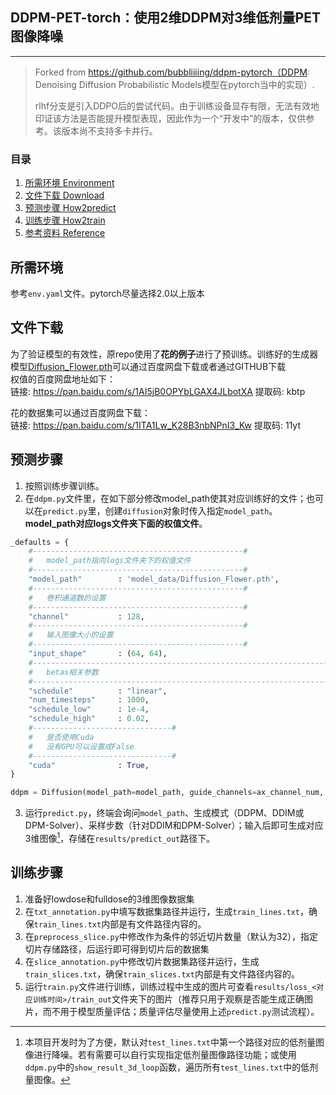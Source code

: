 ## DDPM-PET-torch：使用2维DDPM对3维低剂量PET图像降噪
---
> Forked from https://github.com/bubbliiiing/ddpm-pytorch（DDPM: Denoising Diffusion Probabilistic Models模型在pytorch当中的实现）. 
>
> rlhf分支是引入DDPO后的尝试代码。由于训练设备显存有限，无法有效地印证该方法是否能提升模型表现，因此作为一个“开发中”的版本，仅供参考。该版本尚不支持多卡并行。

### 目录
1. [所需环境 Environment](#所需环境)
3. [文件下载 Download](#文件下载)
4. [预测步骤 How2predict](#预测步骤)
5. [训练步骤 How2train](#训练步骤)
6. [参考资料 Reference](#Reference)

## 所需环境
参考`env.yaml`文件。pytorch尽量选择2.0以上版本

## 文件下载
为了验证模型的有效性，原repo使用了**花的例子**进行了预训练。训练好的生成器模型[Diffusion_Flower.pth](https://github.com/bubbliiiing/ddpm-pytorch/releases/download/v1.0/Diffusion_Flower.pth)可以通过百度网盘下载或者通过GITHUB下载    
权值的百度网盘地址如下：    
链接: https://pan.baidu.com/s/1AI5jB0OPYbLGAX4JLbotXA 提取码: kbtp     

花的数据集可以通过百度网盘下载：   
链接: https://pan.baidu.com/s/1ITA1Lw_K28B3nbNPnI3_Kw 提取码: 11yt  

## 预测步骤
1. 按照训练步骤训练。    
2. 在`ddpm.py`文件里，在如下部分修改model_path使其对应训练好的文件；也可以在`predict.py`里，创建`diffusion`对象时传入指定`model_path`。**model_path对应logs文件夹下面的权值文件**。    
```python
_defaults = {
    #-----------------------------------------------#
    #   model_path指向logs文件夹下的权值文件
    #-----------------------------------------------#
    "model_path"        : 'model_data/Diffusion_Flower.pth',
    #-----------------------------------------------#
    #   卷积通道数的设置
    #-----------------------------------------------#
    "channel"           : 128,
    #-----------------------------------------------#
    #   输入图像大小的设置
    #-----------------------------------------------#
    "input_shape"       : (64, 64),
    #---------------------------------------------------------------------#
    #   betas相关参数
    #---------------------------------------------------------------------#
    "schedule"          : "linear",
    "num_timesteps"     : 1000,
    "schedule_low"      : 1e-4,
    "schedule_high"     : 0.02,
    #-------------------------------#
    #   是否使用Cuda
    #   没有GPU可以设置成False
    #-------------------------------#
    "cuda"              : True,
}
```
```python
ddpm = Diffusion(model_path=model_path, guide_channels=ax_channel_num, loss_type="l2")
```

3. 运行`predict.py`，终端会询问`model_path`、生成模式（DDPM、DDIM或DPM-Solver）、采样步数（针对DDIM和DPM-Solver）；输入后即可生成对应3维图像[^1]，存储在`results/predict_out`路径下。


## 训练步骤
1. 准备好lowdose和fulldose的3维图像数据集  
2. 在`txt_annotation.py`中填写数据集路径并运行，生成`train_lines.txt`，确保`train_lines.txt`内部是有文件路径内容的。  
3. 在`preprocess_slice.py`中修改作为条件的邻近切片数量（默认为32），指定切片存储路径，后运行即可得到切片后的数据集
4. 在`slice_annotation.py`中修改切片数据集路径并运行，生成`train_slices.txt`，确保`train_slices.txt`内部是有文件路径内容的。  
5. 运行`train.py`文件进行训练，训练过程中生成的图片可查看`results/loss_<对应训练时间>/train_out`文件夹下的图片（推荐只用于观察是否能生成正确图片，而不用于模型质量评估；质量评估尽量使用上述`predict.py`测试流程）。  

[^1]: 本项目开发时为了方便，默认对`test_lines.txt`中第一个路径对应的低剂量图像进行降噪。若有需要可以自行实现指定低剂量图像路径功能；或使用`ddpm.py`中的`show_result_3d_loop`函数，遍历所有`test_lines.txt`中的低剂量图像。

